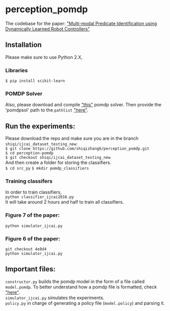 # perception_pomdp
The codebase for the paper:
["Multi-modal Predicate Identification using Dynamically Learned Robot Controllers"](http://www.cs.utexas.edu/~pstone/Papers/bib2html-links/IJCAI18-saeid.pdf)

## Installation
Please make sure to use Python 2.X,
### Libraries
`$ pip install scikit-learn`

### POMDP Solver
Also, please download and compile ["this"](https://github.com/AdaCompNUS/sarsop)
 pomdp solver. Then provide the 'pomdpsol' path to the `pathlist` ["here"](https://github.com/shiqizhang6/perception_pomdp/blob/shiqi/ijcai_dataset_testing_new/src_py/simulator_ijcai.py#L461).

## Run the experiments:
Please download the repo and make sure you are in the branch `shiqi/ijcai_dataset_testing_new`: </br>
`$ git clone https://github.com/shiqizhang6/perception_pomdp.git ` </br>
`$ cd perception-pomdp` </br>
`$ git checkout shiqi/ijcai_dataset_testing_new` </br>
And then create a folder for storing the classifiers. </br>
`$ cd src_py`
`$ mkdir pomdp_classifiers`

### Training classifers
In order to train classifiers,</br>
`python classifier_ijcai2016.py` </br>
It will take around 2 hours and half to train all classifiers.

### Figure 7 of the paper:
`python simulator_ijcai.py`
### Figure 6 of the paper:
`git checkout 4e8d4`</br>
`python simulator_ijcai.py`  

## Important files:
`constructor.py`  builds the pomdp model in the form of a file called `model.pomdp`. To better understand how a pomdp file is formatted, check ["here"](https://www.pomdp.org/code/pomdp-file-spec.html). </br>
`simulator_ijcai.py` simulates the experiments. </br>
`policy.py` in charge of generating a policy file (`model.policy`) and parsing it.
